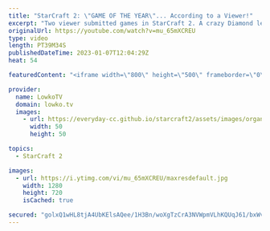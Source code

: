 ```yaml
---
title: "StarCraft 2: \"GAME OF THE YEAR\"... According to a Viewer!"
excerpt: "Two viewer submitted games in StarCraft 2. A crazy Diamond league match of Protoss versus Zerg and then a Platinum league game of Terran versus Protoss. If you have an awesome game of SC2 you'd like me to cast, you can submit it to replays@lowko.tv.  Painful SC2 game 00:00 Game of the year? 15:24  Support"
originalUrl: https://youtube.com/watch?v=mu_65mXCREU
type: video
length: PT39M34S
publishedDateTime: 2023-01-07T12:04:29Z
heat: 54

featuredContent: "<iframe width=\"800\" height=\"500\" frameborder=\"0\" src=\"https://www.youtube.com/embed/mu_65mXCREU\" allow=\"accelerometer; autoplay; encrypted-media; gyroscope; picture-in-picture\" allowfullscreen></iframe>"

provider:
  name: LowkoTV
  domain: lowko.tv
  images:
    - url: https://everyday-cc.github.io/starcraft2/assets/images/organizations/lowko.tv-50x50.jpg
      width: 50
      height: 50

topics:
  - StarCraft 2

images:
  - url: https://i.ytimg.com/vi/mu_65mXCREU/maxresdefault.jpg
    width: 1280
    height: 720
    isCached: true

secured: "golxQ1wHL8tjA4UbKElsAQee/1H3Bn/woXgTzCrA3NVWpmVLhKQUqJ61/bxWvtQiUb83HCPPDr+/Q+WVmIR9/Yb8E5Qen23p2alhXUc6cIBFNBQXm7x2v7RerKLjX6vLN/dmt9MAE3K/DvpwrhAPpCIs4DOQsvodioEkfK9XtD6RQ9/jyuKEn59h/VDcxR/5nSDLtwN8dKPN5h+LzPlqxsVqAZIEfHbhXtff8xyw061eKEK6QuJCGais0mqdachJBA8MR4wnBRK4T9xsCbRpwHvOb4akxAmpCEYCjC3lg0u4mwrvrKXuH8rJiTgJFYZMpNDd4FUlus5TdWSFL9aOjBWJD9OYPc3KcQfxQCheWJPnHlRyV7xAEh0nwkrb9PKSKDeVQUPfQZglSMaqQDE6WEHwWAQd2I3l6ZsehMT3loY=;BswZv40gkNe0Txh4DFZvwg=="
---
```


